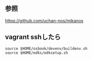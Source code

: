 
## 参照
https://github.com/uchan-nos/mikanos

## vagrant sshしたら
```
source $HOME/osbook/devenv/buildenv.sh
source $HOME/edks/edksetup.sh
```


